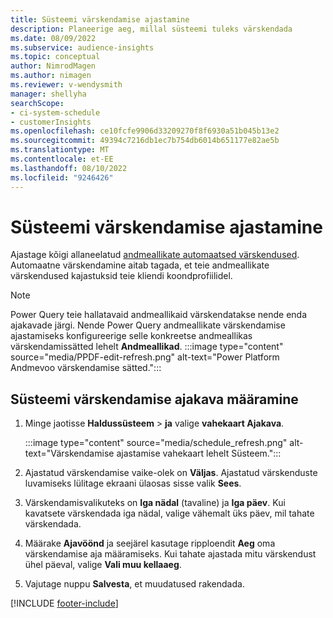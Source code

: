 ```yaml
---
title: Süsteemi värskendamise ajastamine
description: Planeerige aeg, millal süsteemi tuleks värskendada
ms.date: 08/09/2022
ms.subservice: audience-insights
ms.topic: conceptual
author: NimrodMagen
ms.author: nimagen
ms.reviewer: v-wendysmith
manager: shellyha
searchScope:
- ci-system-schedule
- customerInsights
ms.openlocfilehash: ce10fcfe9906d33209270f8f6930a51b045b13e2
ms.sourcegitcommit: 49394c7216db1ec7b754db6014b651177e82ae5b
ms.translationtype: MT
ms.contentlocale: et-EE
ms.lasthandoff: 08/10/2022
ms.locfileid: "9246426"
---
```

# <a name="schedule-system-refresh"></a>Süsteemi värskendamise ajastamine

Ajastage kõigi allaneelatud [andmeallikate automaatsed värskendused](data-sources.md). Automaatne värskendamine aitab tagada, et teie andmeallikate värskendused kajastuksid teie kliendi koondprofiilidel.

> [!NOTE]
> Power Query teie hallatavaid andmeallikaid värskendatakse nende enda ajakavade järgi. Nende Power Query andmeallikate värskendamise ajastamiseks konfigureerige selle konkreetse andmeallikas värskendamissätted lehelt **Andmeallikad**.
> :::image type="content" source="media/PPDF-edit-refresh.png" alt-text="Power Platform Andmevoo värskendamise sätted.":::

## <a name="set-system-refresh-schedule"></a>Süsteemi värskendamise ajakava määramine

1. Minge jaotisse **Haldussüsteem** > **ja** valige **vahekaart Ajakava**.

   :::image type="content" source="media/schedule_refresh.png" alt-text="Värskendamise ajastamise vahekaart lehelt Süsteem.":::

1. Ajastatud värskendamise vaike-olek on **Väljas**. Ajastatud värskenduste luvamiseks lülitage ekraani ülaosas sisse valik **Sees**.

1. Värskendamisvalikuteks on **Iga nädal** (tavaline) ja **Iga päev**. Kui kavatsete värskendada iga nädal, valige vähemalt üks päev, mil tahate värskendada.

1. Määrake **Ajavöönd** ja seejärel kasutage ripploendit **Aeg** oma värskendamise aja määramiseks. Kui tahate ajastada mitu värskendust ühel päeval, valige **Vali muu kellaaeg**.

1. Vajutage nuppu **Salvesta**, et muudatused rakendada.

[!INCLUDE [footer-include](includes/footer-banner.md)]
